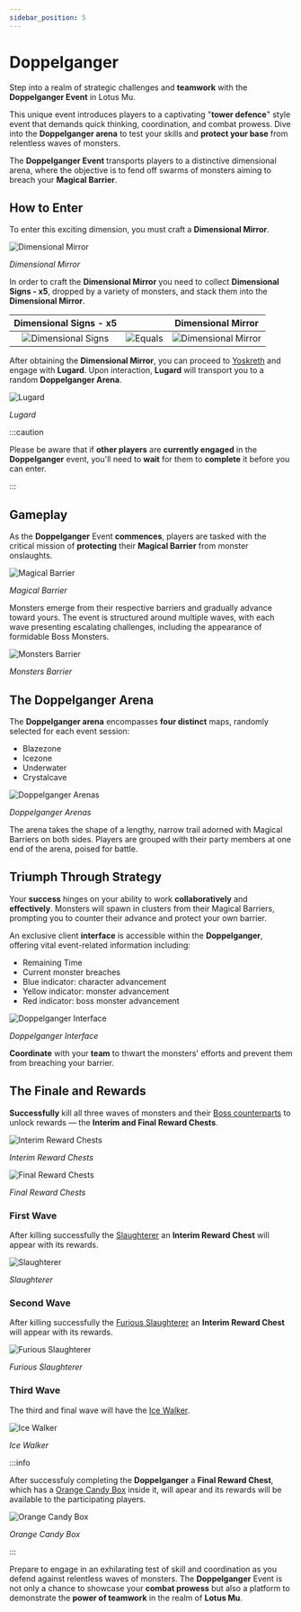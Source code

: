 ```yaml
---
sidebar_position: 5
---
```


# Doppelganger

Step into a realm of strategic challenges and **teamwork** with the **Doppelganger Event** in Lotus Mu.

This unique event introduces players to a captivating "**tower defence**" style event that demands quick thinking, coordination, and combat prowess. Dive into the **Doppelganger arena** to test your skills and **protect your base** from relentless waves of monsters.

The **Doppelganger Event** transports players to a distinctive dimensional arena, where the objective is to fend off swarms of monsters aiming to breach your **Magical Barrier**.

## How to Enter

To enter this exciting dimension, you must craft a **Dimensional Mirror**.

![Dimensional Mirror](/img/items/invitations/mirror-of-dimensions.png)

_Dimensional Mirror_

In order to craft the **Dimensional Mirror** you need to collect **Dimensional Signs - x5**, dropped by a variety of monsters, and stack them into the **Dimensional Mirror**.

|                       Dimensional Signs - x5                        |                                         |                           Dimensional Mirror                           |
| :-----------------------------------------------------------------: | :-------------------------------------: | :--------------------------------------------------------------------: |
| ![Dimensional Signs](/img/items/invitations/sign-of-dimensions.png) | ![Equals](/img/items/invitations/=.png) | ![Dimensional Mirror](/img/items/invitations/mirror-of-dimensions.png) |

After obtaining the **Dimensional Mirror**, you can proceed to [Yoskreth](/maps/yoskreth) and engage with **Lugard**. Upon interaction, **Lugard** will transport you to a random **Doppelganger Arena**.

![Lugard](/img/npc/lugard.jpg)

_Lugard_

:::caution

Please be aware that if **other players** are **currently engaged** in the **Doppelganger** event, you'll need to **wait** for them to **complete** it before you can enter.

:::

## Gameplay

As the **Doppelganger** Event **commences**, players are tasked with the critical mission of **protecting** their **Magical Barrier** from monster onslaughts.

![Magical Barrier](/img/events/doppelganger/defending-barrier.jpg)

_Magical Barrier_

Monsters emerge from their respective barriers and gradually advance toward yours. The event is structured around multiple waves, with each wave presenting escalating challenges, including the appearance of formidable Boss Monsters.

![Monsters Barrier](/img/events/doppelganger/monster-spawn.jpg)

_Monsters Barrier_

## The Doppelganger Arena

The **Doppelganger arena** encompasses **four distinct** maps, randomly selected for each event session:

- Blazezone
- Icezone
- Underwater
- Crystalcave

![Doppelganger Arenas](/img/events/doppelganger/maps.jpg)

_Doppelganger Arenas_

The arena takes the shape of a lengthy, narrow trail adorned with Magical Barriers on both sides. Players are grouped with their party members at one end of the arena, poised for battle.

## Triumph Through Strategy

Your **success** hinges on your ability to work **collaboratively** and **effectively**. Monsters will spawn in clusters from their Magical Barriers, prompting you to counter their advance and protect your own barrier.

An exclusive client **interface** is accessible within the **Doppelganger**, offering vital event-related information including:

- Remaining Time
- Current monster breaches
- Blue indicator: character advancement
- Yellow indicator: monster advancement
- Red indicator: boss monster advancement

![Doppelganger Interface](/img/events/doppelganger/interface.jpg)

_Doppelganger Interface_

**Coordinate** with your **team** to thwart the monsters' efforts and prevent them from breaching your barrier.

## The Finale and Rewards

**Successfully** kill all three waves of monsters and their [Boss counterparts](/category/doppelganger) to unlock rewards — the **Interim and Final Reward Chests**.

![Interim Reward Chests](/img/events/doppelganger/silver-chest.jpg)

_Interim Reward Chests_

![Final Reward Chests](/img/events/doppelganger/golden-chest.jpg)

_Final Reward Chests_

### First Wave

After killing successfully the [Slaughterer](/special-monsters/event-exclusive/doppelganger/slaughterer) an **Interim Reward Chest** will appear with its rewards.

![Slaughterer](/img/monsters/special/others/slaughterer.jpg)

_Slaughterer_

### Second Wave

After killing successfully the [Furious Slaughterer](/special-monsters/event-exclusive/doppelganger/furious-slaughterer) an **Interim Reward Chest** will appear with its rewards.

![Furious Slaughterer](/img/monsters/special/others/furious-slaughterer.jpg)

_Furious Slaughterer_

### Third Wave

The third and final wave will have the [Ice Walker](/special-monsters/event-exclusive/doppelganger/ice-walker).

![Ice Walker](/img/monsters/special/others/ice-walker.jpg)

_Ice Walker_

:::info

After successfuly completing the **Doppelganger** a **Final Reward Chest**, which has a [Orange Candy Box](/items/item-bags/misc/orange-candy-box/) inside it, will apear and its rewards will be available to the participating players.

![Orange Candy Box](/img/items/item-bags/orange-candy-box.png)

_Orange Candy Box_

:::

Prepare to engage in an exhilarating test of skill and coordination as you defend against relentless waves of monsters. The **Doppelganger** Event is not only a chance to showcase your **combat prowess** but also a platform to demonstrate the **power of teamwork** in the realm of **Lotus Mu**.
